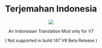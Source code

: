 <div align=center>
<h1>Terjemahan Indonesia</h1>
<img src=https://github.com/user-attachments/assets/61f12b94-dce6-45e5-9321-f1dcd823e281>
</div>

<div align=center>
<p>An Indonesian Translation Mod only for V7</p>
<p>( Not supported in build 147 V8 Beta Release )</p>
</div>
